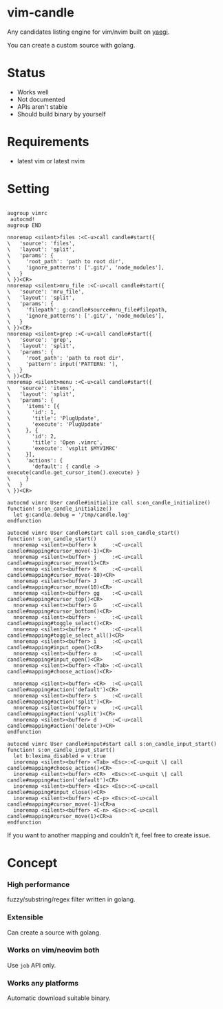 # vim-candle

Any candidates listing engine for vim/nvim built on [yaegi](https://github.com/containous/yaegi).

You can create a custom source with golang.


# Status

- Works well
- Not documented
- APIs aren't stable
- Should build binary by yourself

# Requirements

- latest vim or latest nvim



# Setting

```viml

augroup vimrc
 autocmd!
augroup END

nnoremap <silent>files :<C-u>call candle#start({
\   'source': 'files',
\   'layout': 'split',
\   'params': {
\     'root_path': 'path to root dir',
\     'ignore_patterns': ['.git/', 'node_modules'],
\   }
\ })<CR>
nnoremap <silent>mru_file :<C-u>call candle#start({
\   'source': 'mru_file',
\   'layout': 'split',
\   'params': {
\     'filepath': g:candle#source#mru_file#filepath,
\     'ignore_patterns': ['.git/', 'node_modules'],
\   }
\ })<CR>
nnoremap <silent>grep :<C-u>call candle#start({
\   'source': 'grep',
\   'layout': 'split',
\   'params': {
\     'root_path': 'path to root dir',
\     'pattern': input('PATTERN: '),
\   }
\ })<CR>
nnoremap <silent>menu :<C-u>call candle#start({
\   'source': 'items',
\   'layout': 'split',
\   'params': {
\     'items': [{
\       'id': 1,
\       'title': 'PlugUpdate',
\       'execute': 'PlugUpdate'
\     }, {
\       'id': 2,
\       'title': 'Open .vimrc',
\       'execute': 'vsplit $MYVIMRC'
\     }],
\     'actions': {
\       'default': { candle -> execute(candle.get_cursor_item().execute) }
\     }
\   }
\ })<CR>

autocmd vimrc User candle#initialize call s:on_candle_initialize()
function! s:on_candle_initialize()
  let g:candle.debug = '/tmp/candle.log'
endfunction

autocmd vimrc User candle#start call s:on_candle_start()
function! s:on_candle_start()
  nnoremap <silent><buffer> k     :<C-u>call candle#mapping#cursor_move(-1)<CR>
  nnoremap <silent><buffer> j     :<C-u>call candle#mapping#cursor_move(1)<CR>
  nnoremap <silent><buffer> K     :<C-u>call candle#mapping#cursor_move(-10)<CR>
  nnoremap <silent><buffer> J     :<C-u>call candle#mapping#cursor_move(10)<CR>
  nnoremap <silent><buffer> gg    :<C-u>call candle#mapping#cursor_top()<CR>
  nnoremap <silent><buffer> G     :<C-u>call candle#mapping#cursor_bottom()<CR>
  nnoremap <silent><buffer> -     :<C-u>call candle#mapping#toggle_select()<CR>
  nnoremap <silent><buffer> *     :<C-u>call candle#mapping#toggle_select_all()<CR>
  nnoremap <silent><buffer> i     :<C-u>call candle#mapping#input_open()<CR>
  nnoremap <silent><buffer> a     :<C-u>call candle#mapping#input_open()<CR>
  nnoremap <silent><buffer> <Tab> :<C-u>call candle#mapping#choose_action()<CR>

  nnoremap <silent><buffer> <CR>  :<C-u>call candle#mapping#action('default')<CR>
  nnoremap <silent><buffer> s     :<C-u>call candle#mapping#action('split')<CR>
  nnoremap <silent><buffer> v     :<C-u>call candle#mapping#action('vsplit')<CR>
  nnoremap <silent><buffer> d     :<C-u>call candle#mapping#action('delete')<CR>
endfunction

autocmd vimrc User candle#input#start call s:on_candle_input_start()
function! s:on_candle_input_start()
  let b:lexima_disabled = v:true
  inoremap <silent><buffer> <Tab> <Esc>:<C-u>quit \| call candle#mapping#choose_action()<CR>
  inoremap <silent><buffer> <CR>  <Esc>:<C-u>quit \| call candle#mapping#action('default')<CR>
  inoremap <silent><buffer> <Esc> <Esc>:<C-u>call candle#mapping#input_close()<CR>
  inoremap <silent><buffer> <C-p> <Esc>:<C-u>call candle#mapping#cursor_move(-1)<CR>a
  inoremap <silent><buffer> <C-n> <Esc>:<C-u>call candle#mapping#cursor_move(1)<CR>a
endfunction
```

If you want to another mapping and couldn't it, feel free to create issue.

# Concept

### High performance
fuzzy/substring/regex filter written in golang.


### Extensible
Can create a source with golang.


### Works on vim/neovim both
Use `job` API only.


### Works any platforms
Automatic download suitable binary.


